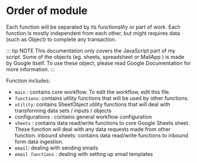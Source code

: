 # Order of module
Each function will be separated by its functionality or part of work. Each function is mostly independent from each other, but might requires data (such as Object) to complete any transaction.

::: tip NOTE
This documentation only covers the JavaScript part of my script. Some of the objects (eg. sheets, spreadsheet or MailApp ) is made by Google itself. To use these object, please read Google Documentation for more information.
:::

Function includes:
- `main` : contains core workflow. To edit the workflow, edit this file.
- `functions`: contains utility functions that will be used by other functions.
- `utility`: contains SheetObject utility functions that will deal with transforming data sets / inputs / objects
- configurations : contains general workflow configuration
- `sheets` : contains data read/write functions to core Google Sheets sheet. These function will deal with any data requests made from other function.
inbound sheets: contains data read/write functions to inbound form data ingestion.
- `email`: dealing with sending emails
- `email functions` : dealing with setting up email templates

